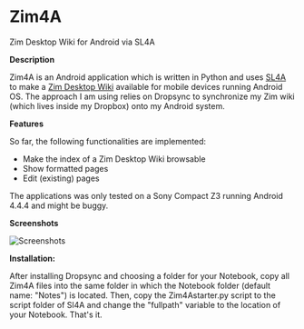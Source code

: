 # Zim4A
Zim Desktop Wiki for Android via SL4A

**Description**

Zim4A is an Android application which is written in Python and uses
[SL4A](http://code.google.com/p/android-scripting/ "SL4A") to make a
[Zim Desktop Wiki](http://zim-wiki.org/ "Zim Desktop Wiki") available
for mobile devices running Android OS.
The approach I am using relies on Dropsync to synchronize my Zim wiki
(which lives inside my Dropbox) onto my Android system.

**Features**

So far, the following functionalities are implemented:
* Make the index of a Zim Desktop Wiki browsable
* Show formatted pages
* Edit (existing) pages

The applications was only tested on a Sony Compact Z3 running Android 4.4.4
and might be buggy.


**Screenshots**

![Screenshots](http://karl-goedel.de/modx/assets/img/zim4a.png)

**Installation:**

After installing Dropsync and choosing a folder for your Notebook,
copy all Zim4A files into the same folder in which the Notebook folder
(default name: "Notes") is located.
Then, copy the Zim4Astarter.py script to the script folder of Sl4A and
change the "fullpath" variable to the location of your Notebook.
That's it.
